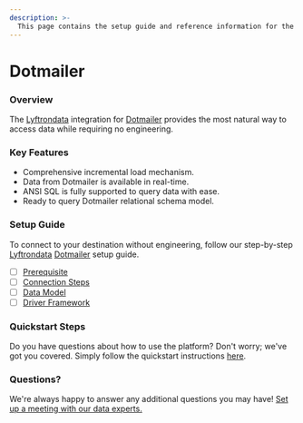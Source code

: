 ```yaml
---
description: >-
  This page contains the setup guide and reference information for the Dotmailer source connector.
---
```


# Dotmailer

### Overview

The [Lyftrondata](https://www.lyftrondata.com/) integration for [Dotmailer](None) provides the most natural way to access data while requiring no engineering.

### Key Features

* Comprehensive incremental load mechanism.
* Data from Dotmailer is available in real-time.&#x20;
* ANSI SQL is fully supported to query data with ease.
* Ready to query Dotmailer relational schema model.

### Setup Guide

To connect to your destination without engineering, follow our step-by-step [Lyftrondata](https://www.lyftrondata.com/)  [Dotmailer](None) setup guide.

* [ ] [Prerequisite](prerequisite.md)
* [ ] [Connection Steps](connection-steps.md)
* [ ] [Data Model](data-model/erd.md)
* [ ] [Driver Framework](driver-framework/)

### Quickstart Steps

Do you have questions about how to use the platform? Don't worry; we've got you covered. Simply follow the quickstart instructions [here](../README.md).

### Questions? <a href="#questions" id="questions"></a>

We're always happy to answer any additional questions you may have! [Set up a meeting with our data experts.](https://www.lyftrondata.com/book-a-meeting/)

